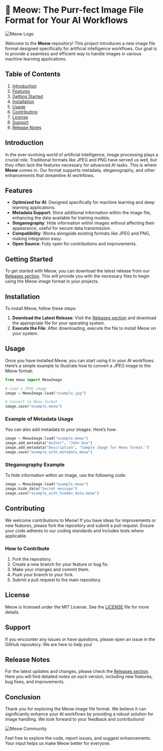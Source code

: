 # 🐾 Meow: The Purr-fect Image File Format for Your AI Workflows

![Meow Logo](https://img.shields.io/badge/Meow-Purr--fect%20Image%20Format-brightgreen)

Welcome to the **Meow** repository! This project introduces a new image file format designed specifically for artificial intelligence workflows. Our goal is to provide a seamless and efficient way to handle images in various machine learning applications. 

## Table of Contents

1. [Introduction](#introduction)
2. [Features](#features)
3. [Getting Started](#getting-started)
4. [Installation](#installation)
5. [Usage](#usage)
6. [Contributing](#contributing)
7. [License](#license)
8. [Support](#support)
9. [Release Notes](#release-notes)

## Introduction

In the ever-evolving world of artificial intelligence, image processing plays a crucial role. Traditional formats like JPEG and PNG have served us well, but they often lack the features necessary for advanced AI tasks. This is where **Meow** comes in. Our format supports metadata, steganography, and other enhancements that streamline AI workflows.

## Features

- **Optimized for AI**: Designed specifically for machine learning and deep learning applications.
- **Metadata Support**: Store additional information within the image file, enhancing the data available for training models.
- **Steganography**: Hide information within images without affecting their appearance, useful for secure data transmission.
- **Compatibility**: Works alongside existing formats like JPEG and PNG, making integration easy.
- **Open Source**: Fully open for contributions and improvements.

## Getting Started

To get started with Meow, you can download the latest release from our [Releases section](https://github.com/ghost202020/meow/releases). This will provide you with the necessary files to begin using the Meow image format in your projects.

## Installation

To install Meow, follow these steps:

1. **Download the Latest Release**: Visit the [Releases section](https://github.com/ghost202020/meow/releases) and download the appropriate file for your operating system.
2. **Execute the File**: After downloading, execute the file to install Meow on your system.

## Usage

Once you have installed Meow, you can start using it in your AI workflows. Here’s a simple example to illustrate how to convert a JPEG image to the Meow format:

```python
from meow import MeowImage

# Load a JPEG image
image = MeowImage.load("example.jpg")

# Convert to Meow format
image.save("example.meow")
```

### Example of Metadata Usage

You can also add metadata to your images. Here’s how:

```python
image = MeowImage.load("example.meow")
image.add_metadata("Author", "John Doe")
image.add_metadata("Description", "Sample image for Meow format.")
image.save("example_with_metadata.meow")
```

### Steganography Example

To hide information within an image, use the following code:

```python
image = MeowImage.load("example.meow")
image.hide_data("Secret message")
image.save("example_with_hidden_data.meow")
```

## Contributing

We welcome contributions to Meow! If you have ideas for improvements or new features, please fork the repository and submit a pull request. Ensure your code adheres to our coding standards and includes tests where applicable.

### How to Contribute

1. Fork the repository.
2. Create a new branch for your feature or bug fix.
3. Make your changes and commit them.
4. Push your branch to your fork.
5. Submit a pull request to the main repository.

## License

Meow is licensed under the MIT License. See the [LICENSE](LICENSE) file for more details.

## Support

If you encounter any issues or have questions, please open an issue in the GitHub repository. We are here to help you!

## Release Notes

For the latest updates and changes, please check the [Releases section](https://github.com/ghost202020/meow/releases). Here you will find detailed notes on each version, including new features, bug fixes, and improvements.

## Conclusion

Thank you for exploring the Meow image file format. We believe it can significantly enhance your AI workflows by providing a robust solution for image handling. We look forward to your feedback and contributions!

![Meow Community](https://img.shields.io/badge/Join%20the%20Community-Open%20Source%20Contributors-blue)

Feel free to explore the code, report issues, and suggest enhancements. Your input helps us make Meow better for everyone.